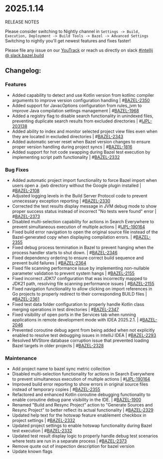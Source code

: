 <!DOCTYPE html> <html lang="en"> <head> <meta charset="UTF-8"> <title>Bazel Plugin 2025.1.14</title> </head> <body> <h1>2025.1.14</h1> <p>RELEASE NOTES</p> <p>Please consider switching to Nightly channel in <code>Settings -> Build, Execution, Deployment -> Build Tools -> Bazel -> Advanced Settings</code><br> Switching to nightly you'll get newest features and fixes faster!</p> <p>Please file any issue on our <a href="https://youtrack.jetbrains.com/issues/BAZEL">YouTrack</a> or reach us directly on slack <a href="https://bazelbuild.slack.com/archives/C025SBYFC4E">#intellij @ slack.bazel.build</a></p> <h2>Changelog:</h2> <h3>Features</h3> <ul> <li>Added capability to detect and use Kotlin version from kotlinc compiler arguments to improve version configuration handling | #<a href="https://youtrack.jetbrains.com/issue/BAZEL-2350">BAZEL-2350</a></li> <li>Added support for JavacOptions configuration from rules_jvm to improve Java compilation settings management | #<a href="https://youtrack.jetbrains.com/issue/BAZEL-1968">BAZEL-1968</a></li> <li>Added a registry flag to disable search functionality in unindexed files, preventing duplicate search results from excluded directories | #<a href="https://youtrack.jetbrains.com/issue/IJPL-203138">IJPL-203138</a></li> <li>Added ability to index and monitor selected project view files even when they are located in excluded directories | #<a href="https://youtrack.jetbrains.com/issue/BAZEL-2343">BAZEL-2343</a></li> <li>Added automatic server reset when Bazel version changes to ensure proper version handling during project syncs | #<a href="https://youtrack.jetbrains.com/issue/BAZEL-1816">BAZEL-1816</a></li> <li>Added support for hot code swapping during Bazel test execution by implementing script path functionality | #<a href="https://youtrack.jetbrains.com/issue/BAZEL-2332">BAZEL-2332</a></li> </ul> <h3>Bug Fixes</h3> <ul> <li>Added automatic project import functionality to force Bazel import when users open a .ijwb directory without the Google plugin installed | #<a href="https://youtrack.jetbrains.com/issue/BAZEL-2108">BAZEL-2108</a></li> <li>Adjusted logging levels in the Build Server Protocol code to prevent unnecessary exception reporting | #<a href="https://youtrack.jetbrains.com/issue/BAZEL-2330">BAZEL-2330</a></li> <li>Corrected the test results display message in JVM debug mode to show proper success status instead of incorrect "No tests were found" error | #<a href="https://youtrack.jetbrains.com/issue/BAZEL-2373">BAZEL-2373</a></li> <li>Disabled multi-selection capability for actions in Search Everywhere to prevent simultaneous execution of multiple actions | #<a href="https://youtrack.jetbrains.com/issue/IJPL-190164">IJPL-190164</a></li> <li>Fixed build error navigation to open the original source file instead of the Bazel-generated copy when displaying compilation errors. | #<a href="https://youtrack.jetbrains.com/issue/BAZEL-2355">BAZEL-2355</a></li> <li>Fixed debug process termination in Bazel to prevent hanging when the process handler starts to shut down. | #<a href="https://youtrack.jetbrains.com/issue/BAZEL-2346">BAZEL-2346</a></li> <li>Fixed dependency ordering to ensure correct build sequence and prevent build failures | #<a href="https://youtrack.jetbrains.com/issue/BAZEL-2364">BAZEL-2364</a></li> <li>Fixed file scanning performance issue by implementing non-nullable parameter validation to prevent system hangs | #<a href="https://youtrack.jetbrains.com/issue/BAZEL-2155">BAZEL-2155</a></li> <li>Fixed incorrect JDK17 configuration that was incorrectly mapped to JDK21 path, resolving file scanning performance issues | #<a href="https://youtrack.jetbrains.com/issue/BAZEL-2155">BAZEL-2155</a></li> <li>Fixed navigation functionality to allow clicking on import references in Go projects to properly redirect to their corresponding BUILD files | #<a href="https://youtrack.jetbrains.com/issue/BAZEL-2361">BAZEL-2361</a></li> <li>Fixed test data folder configuration to properly handle Kotlin class merging operations in test directories | #<a href="https://youtrack.jetbrains.com/issue/BAZEL-2347">BAZEL-2347</a></li> <li>Fixed visibility of open ports in the Services tab when running applications in remote development mode with IDEA 2025.2.1. | #<a href="https://youtrack.jetbrains.com/issue/BAZEL-2046">BAZEL-2046</a></li> <li>Prevented coroutine debug agent from being added when not explicitly enabled to resolve test debugging issues in IntelliJ IDEA | #<a href="https://youtrack.jetbrains.com/issue/BAZEL-2293">BAZEL-2293</a></li> <li>Resolved MVStore database corruption issue that prevented loading Bazel targets in older projects | #<a href="https://youtrack.jetbrains.com/issue/BAZEL-2328">BAZEL-2328</a></li> </ul> <h3>Maintenance</h3> <ul> <li>Add project name to bazel sync metric collection</li> <li>Disabled multi-selection functionality for actions in Search Everywhere to prevent simultaneous execution of multiple actions | #<a href="https://youtrack.jetbrains.com/issue/IJPL-190164">IJPL-190164</a></li> <li>Improved build error reporting to show errors in original source files instead of temporary copies | #<a href="https://youtrack.jetbrains.com/issue/BAZEL-2355">BAZEL-2355</a></li> <li>Refactored and enhanced Kotlin coroutine debugging functionality to enable coroutine debug pane visibility in the IDE. | #<a href="https://youtrack.jetbrains.com/issue/BAZEL-1900">BAZEL-1900</a></li> <li>Renamed "Build and Resync Project" action to "Generate Sources and Resync Project" to better reflect its actual functionality | #<a href="https://youtrack.jetbrains.com/issue/BAZEL-2329">BAZEL-2329</a></li> <li>Updated help text for the hotswap feature enablement checkbox in project settings | #<a href="https://youtrack.jetbrains.com/issue/BAZEL-2332">BAZEL-2332</a></li> <li>Updated project settings to enable hotswap functionality during Bazel test execution | #<a href="https://youtrack.jetbrains.com/issue/BAZEL-2332">BAZEL-2332</a></li> <li>Updated test result display logic to properly handle debug test scenarios where tests are run in a separate process | #<a href="https://youtrack.jetbrains.com/issue/BAZEL-2373">BAZEL-2373</a></li> <li>Remove quote out of inspection description for bazel version</li> <li>Update known flags</li> </ul> </body> </html>